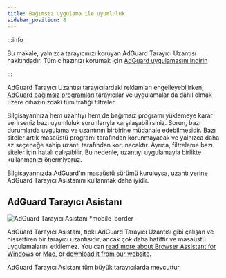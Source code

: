 ```yaml
---
title: Bağımsız uygulama ile uyumluluk
sidebar_position: 8
---
```


:::info

Bu makale, yalnızca tarayıcınızı koruyan AdGuard Tarayıcı Uzantısı hakkındadır. Tüm cihazınızı korumak için [AdGuard uygulamasını indirin](https://agrd.io/download-kb-adblock)

:::

AdGuard Tarayıcı Uzantısı tarayıcılardaki reklamları engelleyebilirken, [AdGuard bağımsız programları](/adguard-browser-extension/comparison-standalone) tarayıcılar ve uygulamalar da dâhil olmak üzere cihazınızdaki tüm trafiği filtreler.

Bilgisayarınıza hem uzantıyı hem de bağımsız programı yüklemeye karar verirseniz bazı uyumluluk sorunlarıyla karşılaşabilirsiniz. Sorun, bazı durumlarda uygulama ve uzantının birbirine müdahale edebilmesidir. Bazı siteler artık masaüstü programı tarafından korunmayacak ve yalnızca daha az seçeneğe sahip uzantı tarafından korunacaktır. Ayrıca, filtreleme bazı siteler için hatalı çalışabilir. Bu nedenle, uzantıyı uygulamayla birlikte kullanmanızı önermiyoruz.

Bilgisayarınızda AdGuard'ın masaüstü sürümü kuruluysa, uzantı yerine AdGuard Tarayıcı Asistanını kullanmak daha iyidir.

## AdGuard Tarayıcı Asistanı

![AdGuard Tarayıcı Asistanı \*mobile\_border](https://cdn.adtidy.org/content/kb/ad_blocker/browser_extension/ad_blocker_browser_extension_assistant.png)

AdGuard Tarayıcı Asistanı, tıpkı AdGuard Tarayıcı Uzantısı gibi çalışan ve hissettiren bir tarayıcı uzantısıdır, ancak çok daha hafiftir ve masaüstü uygulamalarını etkilemez. You can [read more about Browser Assistant for Windows](/adguard-for-windows/browser-assistant) or [Mac](/adguard-for-mac/features/browser-assistant), or [download it from our website](https://adguard.com/adguard-assistant/overview.html).

AdGuard Tarayıcı Asistanı tüm büyük tarayıcılarda mevcuttur.
